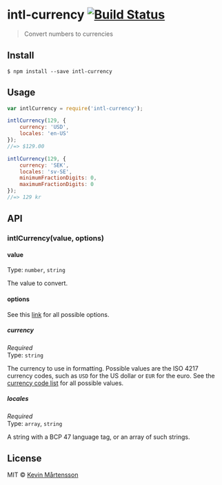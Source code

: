 # intl-currency [![Build Status](https://travis-ci.org/kevva/intl-currency.svg?branch=master)](https://travis-ci.org/kevva/intl-currency)

> Convert numbers to currencies


## Install

```
$ npm install --save intl-currency
```


## Usage

```js
var intlCurrency = require('intl-currency');

intlCurrency(129, {
	currency: 'USD',
	locales: 'en-US'
});
//=> $129.00

intlCurrency(129, {
	currency: 'SEK',
	locales: 'sv-SE',
	minimumFractionDigits: 0,
	maximumFractionDigits: 0
});
//=> 129 kr
```


## API

### intlCurrency(value, options)

#### value

Type: `number`, `string`

The value to convert.

#### options

See this [link](https://developer.mozilla.org/en/docs/Web/JavaScript/Reference/Global_Objects/NumberFormat) for all possible options.

##### currency

*Required*  
Type: `string` 

The currency to use in formatting. Possible values are the ISO 4217 currency codes, such as `USD` for the US dollar or `EUR` for the euro. See the [currency code list](http://www.currency-iso.org/en/home/tables/table-a1.html) for all possible values.

##### locales

*Required*  
Type: `array`, `string`  

A string with a BCP 47 language tag, or an array of such strings.


## License

MIT © [Kevin Mårtensson](http://github.com/kevva)

